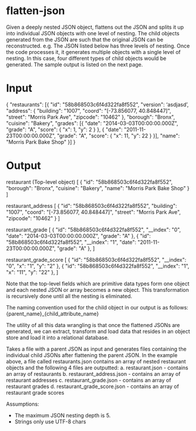 # flatten-json

Given a deeply nested JSON object, flattens out the JSON and splits it up into individual JSON objects with one level of nesting. The child objects generated from the JSON are such that the original JSON can be reconstructed.
e.g. The JSON listed below has three levels of nesting. Once the code processes it, it generates multiple objects with a single level of nesting. In this case, four different types of child objects would be generated. The sample output is listed on the next page.

# Input
   {
    "restaurants": [{
        "id": "58b868503c6f4d322fa8f552",
        "version": ‘asdjasd’,
        "address": {
            "building": "1007",
            "coord": "[-73.856077, 40.848447]",
            "street": "Morris Park Ave",
            "zipcode": "10462"
        },
        "borough": "Bronx",
        "cuisine": "Bakery",
        "grades": [{
            "date": "2014-03-03T00:00:00.000Z",
            "grade": "A",
            "score": {
              "x": 1,
              "y": 2 
            }
        }, {
            "date": "2011-11-23T00:00:00.000Z",
            "grade": "A",
            "score": {
              "x": 11,
              "y": 22
            }
        }],
        "name": "Morris Park Bake Shop"
    }]
}
 
# Output
restaurant (Top-level object)
[
  {
    "id": "58b868503c6f4d322fa8f552",
    "borough": "Bronx",
    "cuisine": "Bakery",
    "name": "Morris Park Bake Shop"
  } 
]

restaurant_address
[ 
  {
    "id": "58b868503c6f4d322fa8f552",
    "building": "1007",
    "coord": "[-73.856077, 40.848447]",
    "street": "Morris Park Ave",
    "zipcode": "10462"
  }
]

restaurant_grade
[
  {
    "id": "58b868503c6f4d322fa8f552",
    "__index": "0",
    "date": "2014-03-03T00:00:00.000Z",
    "grade": "A"
  },
  {
    "id": "58b868503c6f4d322fa8f552",
    "__index": "1",
    "date": "2011-11-23T00:00:00.000Z",
    "grade": "A"
  },
]
    
 
restaurant_grade_score
[
  {
    "id": "58b868503c6f4d322fa8f552",
    "__index": "0",
    "x": "1",
    "y": "2"
  },
  {
    "id": "58b868503c6f4d322fa8f552",
    "__index": "1",
    "x": "11",
    "y": "22"
  },
]

Note that the top-level fields which are primitive data types form one object and each nested JSON or array becomes a new object. This transformation is recursively done until all the nesting is eliminated.

The naming convention used for the child object in our output is as follows:
{parent_name}_{child_attribute_name}

The utility of all this data wrangling is that once the flattened JSONs are generated, we can extract, transform and load data that resides in an object store and load it into a relational database.


Takes a file with a parent JSON as input and generates files containing the individual child JSONs after flattening the parent JSON. In the example above, a file called restaurants.json contains an array of nested restaurant objects and the following 4 files are outputted:
a. restaurant.json - contains an array of restaurants
b. restaurant_address.json - contains an array of restaurant addresses
c. restaurant_grade.json - contains an array of restaurant grades
d. restaurant_grade_score.json - contains an array of restaurant grade
scores

Assumptions:

- The maximum JSON nesting depth is 5.
- Strings only use UTF-8 chars
 

